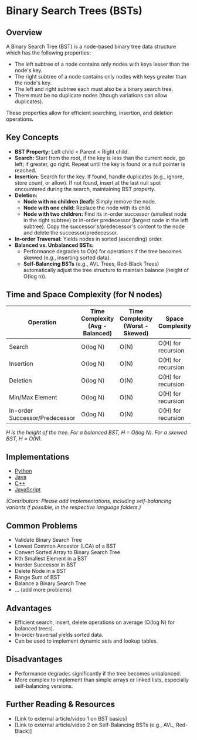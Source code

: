# Binary Search Trees (BSTs)

## Overview

A Binary Search Tree (BST) is a node-based binary tree data structure which has the following properties:
*   The left subtree of a node contains only nodes with keys lesser than the node's key.
*   The right subtree of a node contains only nodes with keys greater than the node's key.
*   The left and right subtree each must also be a binary search tree.
*   There must be no duplicate nodes (though variations can allow duplicates).

These properties allow for efficient searching, insertion, and deletion operations.

## Key Concepts

*   **BST Property:** Left child < Parent < Right child.
*   **Search:** Start from the root, if the key is less than the current node, go left; if greater, go right. Repeat until the key is found or a null pointer is reached.
*   **Insertion:** Search for the key. If found, handle duplicates (e.g., ignore, store count, or allow). If not found, insert at the last null spot encountered during the search, maintaining BST property.
*   **Deletion:**
    *   **Node with no children (leaf):** Simply remove the node.
    *   **Node with one child:** Replace the node with its child.
    *   **Node with two children:** Find its in-order successor (smallest node in the right subtree) or in-order predecessor (largest node in the left subtree). Copy the successor's/predecessor's content to the node and delete the successor/predecessor.
*   **In-order Traversal:** Yields nodes in sorted (ascending) order.
*   **Balanced vs. Unbalanced BSTs:**
    *   Performance degrades to O(n) for operations if the tree becomes skewed (e.g., inserting sorted data).
    *   **Self-Balancing BSTs** (e.g., AVL Trees, Red-Black Trees) automatically adjust the tree structure to maintain balance (height of O(log n)).

## Time and Space Complexity (for N nodes)

| Operation        | Time Complexity (Avg - Balanced) | Time Complexity (Worst - Skewed) | Space Complexity |
|------------------|---------------------------------|----------------------------------|------------------|
| Search           | O(log N)                        | O(N)                             | O(H) for recursion |
| Insertion        | O(log N)                        | O(N)                             | O(H) for recursion |
| Deletion         | O(log N)                        | O(N)                             | O(H) for recursion |
| Min/Max Element  | O(log N)                        | O(N)                             | O(H) for recursion |
| In-order Successor/Predecessor | O(log N)          | O(N)                             | O(H) for recursion |

*H is the height of the tree. For a balanced BST, H = O(log N). For a skewed BST, H = O(N).*

## Implementations

*   [Python](./Implementations/Python/)
*   [Java](./Implementations/Java/)
*   [C++](./Implementations/Cpp/)
*   [JavaScript](./Implementations/JavaScript/)

*(Contributors: Please add implementations, including self-balancing variants if possible, in the respective language folders.)*

## Common Problems

*   Validate Binary Search Tree
*   Lowest Common Ancestor (LCA) of a BST
*   Convert Sorted Array to Binary Search Tree
*   Kth Smallest Element in a BST
*   Inorder Successor in BST
*   Delete Node in a BST
*   Range Sum of BST
*   Balance a Binary Search Tree
*   ... (add more problems)

## Advantages

*   Efficient search, insert, delete operations on average (O(log N) for balanced trees).
*   In-order traversal yields sorted data.
*   Can be used to implement dynamic sets and lookup tables.

## Disadvantages

*   Performance degrades significantly if the tree becomes unbalanced.
*   More complex to implement than simple arrays or linked lists, especially self-balancing versions.

## Further Reading & Resources

*   [Link to external article/video 1 on BST basics]
*   [Link to external article/video 2 on Self-Balancing BSTs (e.g., AVL, Red-Black)]
